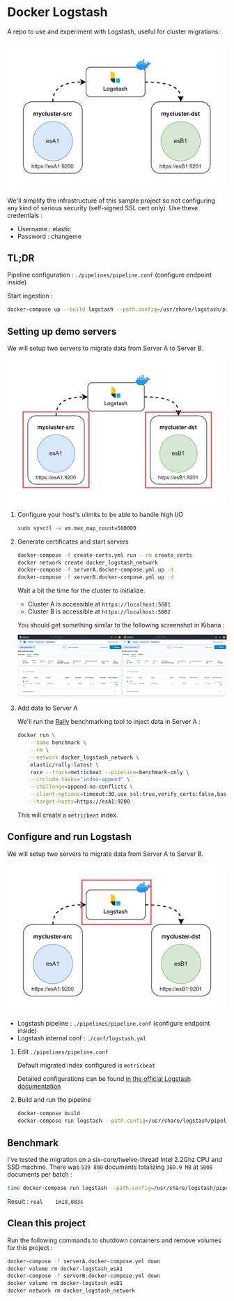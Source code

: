 # Docker Logstash

A repo to use and experiment with Logstash, useful for cluster migrations.

![Migration strategy](./images/strategy.jpg)

We'll simplify the infrastructure of this sample project so not configuring any kind of serious security (self-signed SSL cert only). Use these credentials :

- Username : elastic
- Password : changeme

## TL;DR

Pipeline configuration : `./pipelines/pipeline.conf` (configure endpoint inside)

Start ingestion :

```bash
docker-compose up --build logstash --path.config=/usr/share/logstash/pipeline
```

## Setting up demo servers

We will setup two servers to migrate data from Server A to Server B.

![Migration strategy : configuring servers](./images/strategy_servers.jpg)

1. Configure your host's ulimits to be able to handle high I/O

    ```bash
    sudo sysctl -w vm.max_map_count=500000
    ```

2. Generate certificates and start servers

    ```bash
    docker-compose -f create-certs.yml run --rm create_certs
    docker network create docker_logstash_network
    docker-compose -f serverA.docker-compose.yml up -d
    docker-compose -f serverB.docker-compose.yml up -d
    ```

    Wait a bit the time for the cluster to initialize.

    - Cluster A is accessible at `https://localhost:5601`
    - Cluster B is accessible at `https://localhost:5602`

    You should get something similar to the following screenshot in Kibana :

    ![Elasticsearch servers running, visualized in Kibana](./images/cluster_up.png)

3. Add data to Server A

    We'll run the [Rally](https://github.com/elastic/rally) benchmarking tool to inject data in Server A :

    ```bash
    docker run \
        --name benchmark \
        --rm \
        --network docker_logstash_network \
        elastic/rally:latest \
        race --track=metricbeat --pipeline=benchmark-only \
        --include-tasks="index-append" \
        --challenge=append-no-conflicts \
        --client-options=timeout:30,use_ssl:true,verify_certs:false,basic_auth_user:'elastic',basic_auth_password:'changeme' \
        --target-hosts=https://esA1:9200
    ```

    This will create a `metricbeat` index.

## Configure and run Logstash

We will setup two servers to migrate data from Server A to Server B.

![Migration strategy : configuring Logstash](./images/strategy_logstash.jpg)

- Logstash pipeline : `./pipelines/pipeline.conf` (configure endpoint inside)
- Logstash internal conf : `./conf/logstash.yml`

1. Edit `./pipelines/pipeline.conf`

    Default migrated index configured is `metricbeat`

    Detailed configurations can be found [in the official Logstash documentation](https://www.elastic.co/guide/en/logstash/current/plugins-filters-elasticsearch.html#plugins-filters-elasticsearch-options)

2. Build and run the pipeline

    ```bash
    docker-compose build
    docker-compose run logstash --path.config=/usr/share/logstash/pipeline
    ```

## Benchmark

I've tested the migration on a six-core/twelve-thread Intel 2.2Ghz CPU and SSD machine. There was `539 800` documents totalizing `360.9 MB` at `5000` documents per batch :

```sh
time docker-compose run logstash --path.config=/usr/share/logstash/pipeline
```

Result : `real    1m18,083s`

## Clean this project

Run the following commands to shutdown containers and remove volumes for this project :

```bash
docker-compose -f serverA.docker-compose.yml down
docker volume rm docker-logstash_esA1
docker-compose -f serverB.docker-compose.yml down
docker volume rm docker-logstash_esB1
docker network rm docker_logstash_network
```
